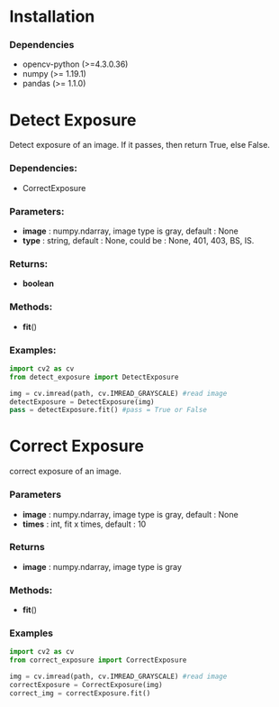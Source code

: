 # Installation
### Dependencies
 - opencv-python (>=4.3.0.36)
 - numpy (>= 1.19.1)
 - pandas (>= 1.1.0)
# Detect Exposure
Detect exposure of an image. If it passes, then return True, else False.

### Dependencies:
 - CorrectExposure
### Parameters:
- __image__ : numpy.ndarray, image type is gray, default : None
- __type__ : string, default : None, could be : None, 401, 403, BS, IS.
### Returns:
- __boolean__

### Methods:
- __fit__()

### Examples:

```python
import cv2 as cv
from detect_exposure import DetectExposure

img = cv.imread(path, cv.IMREAD_GRAYSCALE) #read image
detectExposure = DetectExposure(img)
pass = detectExposure.fit() #pass = True or False
```

# Correct Exposure
correct exposure of an image.

### Parameters
- __image__ : numpy.ndarray, image type is gray, default : None
- __times__ : int, fit x times, default : 10

### Returns
- __image__ : numpy.ndarray, image type is gray

### Methods:
- __fit__()

### Examples

```python
import cv2 as cv
from correct_exposure import CorrectExposure

img = cv.imread(path, cv.IMREAD_GRAYSCALE) #read image
correctExposure = CorrectExposure(img)
correct_img = correctExposure.fit()
```
